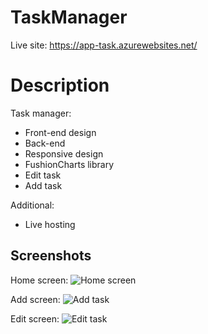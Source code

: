 # TaskManager

Live site: https://app-task.azurewebsites.net/

# Description

Task manager:
* Front-end design
* Back-end
* Responsive design
* FushionCharts library
* Edit task
* Add task

Additional:
* Live hosting

## Screenshots

Home screen:
![Home screen](https://i.imgur.com/NZUV9Ft.png)

Add screen:
![Add task](https://i.imgur.com/S6X0W9a.png)

Edit screen:
![Edit task](https://i.imgur.com/AcZ7kZk.png)
